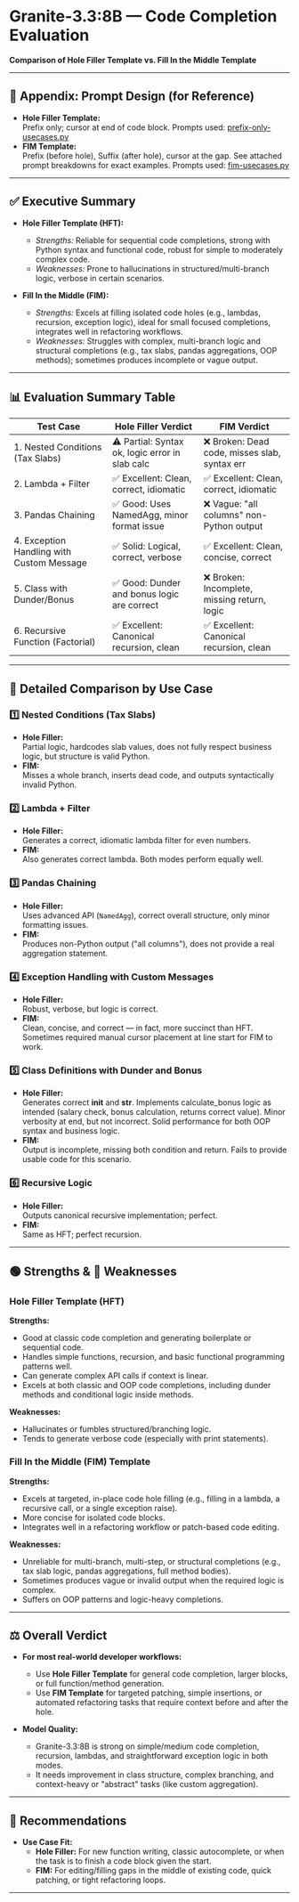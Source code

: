 # Granite-3.3:8B — Code Completion Evaluation  
**Comparison of Hole Filler Template vs. Fill In the Middle Template**

---

## 📒 **Appendix: Prompt Design (for Reference)**

- **Hole Filler Template:**  
  Prefix only; cursor at end of code block. Prompts used: [prefix-only-usecases.py](usecases/prefix-only/prefix-only-usecases.py)
- **FIM Template:**  
  Prefix (before hole), Suffix (after hole), cursor at the gap. See attached prompt breakdowns for exact examples. Prompts used: [fim-usecases.py](usecases/fim/fim-usecases.py)

---

## ✅ Executive Summary

- **Hole Filler Template (HFT):**  
  - *Strengths:* Reliable for sequential code completions, strong with Python syntax and functional code, robust for simple to moderately complex code.
  - *Weaknesses:* Prone to hallucinations in structured/multi-branch logic, verbose in certain scenarios.

- **Fill In the Middle (FIM):**  
  - *Strengths:* Excels at filling isolated code holes (e.g., lambdas, recursion, exception logic), ideal for small focused completions, integrates well in refactoring workflows.
  - *Weaknesses:* Struggles with complex, multi-branch logic and structural completions (e.g., tax slabs, pandas aggregations, OOP methods); sometimes produces incomplete or vague output.

---

## 📊 Evaluation Summary Table

| Test Case                                | Hole Filler Verdict                                 | FIM Verdict                                   |
|-------------------------------------------|-----------------------------------------------------|-----------------------------------------------|
| 1. Nested Conditions (Tax Slabs)          | ⚠️ Partial: Syntax ok, logic error in slab calc      | ❌ Broken: Dead code, misses slab, syntax err  |
| 2. Lambda + Filter                        | ✅ Excellent: Clean, correct, idiomatic              | ✅ Excellent: Clean, correct, idiomatic        |
| 3. Pandas Chaining                        | ✅ Good: Uses NamedAgg, minor format issue           | ❌ Vague: "all columns" non-Python output      |
| 4. Exception Handling with Custom Message  | ✅ Solid: Logical, correct, verbose                  | ✅ Excellent: Clean, concise, correct          |
| 5. Class with Dunder/Bonus                | ✅ Good: Dunder and bonus logic are correct          | ❌ Broken: Incomplete, missing return, logic   |
| 6. Recursive Function (Factorial)         | ✅ Excellent: Canonical recursion, clean             | ✅ Excellent: Canonical recursion, clean       |

---

## 📝 Detailed Comparison by Use Case

### 1️⃣ Nested Conditions (Tax Slabs)

- **Hole Filler:**  
  Partial logic, hardcodes slab values, does not fully respect business logic, but structure is valid Python.
- **FIM:**  
  Misses a whole branch, inserts dead code, and outputs syntactically invalid Python.

### 2️⃣ Lambda + Filter

- **Hole Filler:**  
  Generates a correct, idiomatic lambda filter for even numbers.
- **FIM:**  
  Also generates correct lambda. Both modes perform equally well.

### 3️⃣ Pandas Chaining

- **Hole Filler:**  
  Uses advanced API (`NamedAgg`), correct overall structure, only minor formatting issues.
- **FIM:**  
  Produces non-Python output ("all columns"), does not provide a real aggregation statement.

### 4️⃣ Exception Handling with Custom Messages

- **Hole Filler:**  
  Robust, verbose, but logic is correct.
- **FIM:**  
  Clean, concise, and correct — in fact, more succinct than HFT. Sometimes required manual cursor placement at line start for FIM to work.

### 5️⃣ Class Definitions with Dunder and Bonus

- **Hole Filler:**  
  Generates correct __init__ and __str__. Implements calculate_bonus logic as intended (salary check, bonus calculation, returns correct value). Minor verbosity at end, but not incorrect. Solid performance for both OOP syntax and business logic.
- **FIM:**  
  Output is incomplete, missing both condition and return. Fails to provide usable code for this scenario.

### 6️⃣ Recursive Logic

- **Hole Filler:**  
  Outputs canonical recursive implementation; perfect.
- **FIM:**  
  Same as HFT; perfect recursion.

---

## 🟢 Strengths & 🔴 Weaknesses

### Hole Filler Template (HFT)

**Strengths:**
- Good at classic code completion and generating boilerplate or sequential code.
- Handles simple functions, recursion, and basic functional programming patterns well.
- Can generate complex API calls if context is linear.
- Excels at both classic and OOP code completions, including dunder methods and conditional logic inside methods.

**Weaknesses:**
- Hallucinates or fumbles structured/branching logic.
- Tends to generate verbose code (especially with print statements).

### Fill In the Middle (FIM) Template

**Strengths:**
- Excels at targeted, in-place code hole filling (e.g., filling in a lambda, a recursive call, or a single exception raise).
- More concise for isolated code blocks.
- Integrates well in a refactoring workflow or patch-based code editing.

**Weaknesses:**
- Unreliable for multi-branch, multi-step, or structural completions (e.g., tax slab logic, pandas aggregations, full method bodies).
- Sometimes produces vague or invalid output when the required logic is complex.
- Suffers on OOP patterns and logic-heavy completions.

---

## ⚖️ **Overall Verdict**

- **For most real-world developer workflows:**  
  - Use **Hole Filler Template** for general code completion, larger blocks, or full function/method generation.
  - Use **FIM Template** for targeted patching, simple insertions, or automated refactoring tasks that require context before and after the hole.

- **Model Quality:**  
  - Granite-3.3:8B is strong on simple/medium code completion, recursion, lambdas, and straightforward exception logic in both modes.
  - It needs improvement in class structure, complex branching, and context-heavy or "abstract" tasks (like custom aggregation).

---

## 📌 **Recommendations**

- **Use Case Fit:**  
  - **Hole Filler:** For new function writing, classic autocomplete, or when the task is to finish a code block given the start.
  - **FIM:** For editing/filling gaps in the middle of existing code, quick patching, or tight refactoring loops.
---
